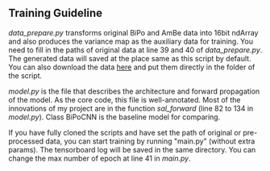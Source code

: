 ## Training Guideline

*data\_prepare.py* transforms original BiPo and AmBe data into 16bit ndArray and also produces the variance map as the auxiliary data for training. You need to fill in the paths of original data at line 39 and 40 of *data\_prepare.py*. The generated data will saved at the place same as this script by default. You can also download the data [here](https://drive.google.com/file/d/1IyxCEBWta744_XV84O4yfW-ESO1oDZXT/view?usp=sharing) and put them directly in the folder of the script.

*model.py* is the file that describes the architecture and forward propagation of the model. As the core code, this file is well-annotated. Most of the innovations of my project are in the function *sal_forward* (line 82 to 134 in *model.py*). Class BiPoCNN is the baseline model for comparing. 

If you have fully cloned the scripts and have set the path of original or pre-processed data, you can start training by running "main.py" (without extra params). The tensorboard log will be saved in the same directory. You can change the max number of epoch at line 41 in *main.py*.

